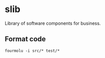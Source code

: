 # slib

Library of software components for business.

## Format code

```
fourmolu -i src/* test/*
```
